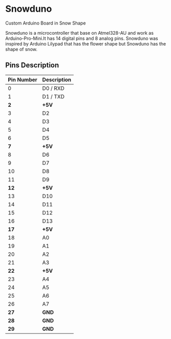 # Snowduno
Custom Arduino Board in Snow Shape 

Snowduno is a microcontroller that base on Atmel328-AU and work as Arduino-Pro-Mini.It has 14 digital pins and 8 analog pins.
Snowduno was inspired by Arduino Lilypad that has the flower shape but Snowduno has the shape of snow.

## Pins Description
| Pin Number | Description |
| --- | --- |
| 0 | D0 / RXD |
| 1 | D1 / TXD |
| **2** | **+5V** |
| 3 | D2 |
| 4 | D3 |
| 5 | D4 |
| 6 | D5 |
| **7** | **+5V** |
| 8 | D6 |
| 9 | D7 |
| 10 | D8 |
| 11 | D9 |
| **12** | **+5V** |
| 13 | D10 |
| 14 | D11 |
| 15 | D12 |
| 16 | D13 |
| **17** | **+5V** |
| 18 | A0 |
| 19 | A1 |
| 20 | A2 |
| 21 | A3 |
| **22** | **+5V** |
| 23 | A4 |
| 24 | A5 |
| 25 | A6 |
| 26 | A7 |
| **27** | **GND** |
| **28** | **GND** |
| **29** | **GND** |
